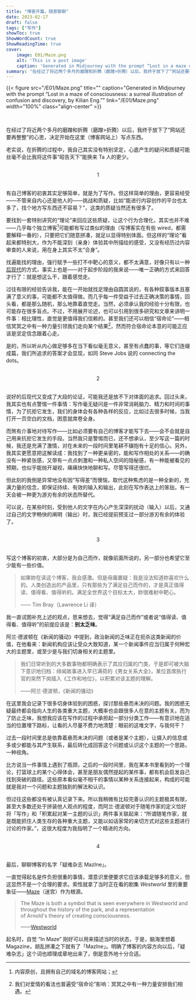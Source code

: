 ```yaml
---
title: "博客开篇，随意聊聊"
date: 2023-02-17  
draft: false
tags: ["写作"]
showToc: true
ShowWordCount: true
ShowReadingTime: true
cover:
    image: E01/Maze.png
    alt: 'This is a post image'
    caption: 'Generated in Midjourney with the prompt “Lost in a maze of consciousness: a surreal illustration of confusion and discovery, by Kilian Eng.”'
summary: "在经过了将近两个多月的磨蹭和折腾（磨蹭>折腾）以后，我终于放下了“网站还要再整整”的心思，决定开始在这里（博客网站上）写点东西了。"
---
```


{{< figure src="/E01/Maze.png" title="" caption="Generated in Midjourney with the prompt “Lost in a maze of consciousness: a surreal illustration of confusion and discovery, by Kilian Eng.”" link="/E01/Maze.png" width="100%"  class="align-center" >}}

<br>

在经过了将近两个多月的磨蹭和折腾（磨蹭>折腾）以后，我终于放下了“网站还要再整整”的心思，决定开始在这里（博客网站上）写点东西。

老实说，在折腾的过程中，我自己其实没有特别坚定，心底产生的疑问和质疑可能丝毫不会比我将这件事“昭告天下”能换来 Ta 人的更少。<br>
<br>

<center>1</center>
<br>

有自己博客的初衷其实足够简单，就是为了写作。但这样简单的理由，更容易经受——不管来自内心还是他人的——挑战和质疑，比如“能进行内容创作的平台也太多了，找个地方写东西还不容易？”，这类的质疑当然还有很多了。

要找到一套特别讲究的“理论”来回应这些质疑，让这个行为合理化，其实也并不难——几乎每个独立博客[^1]可能都有写过类似的理由（写博客实在有些 wired，都需要解释一番的），只要把它们随意拼凑，就足以显得特别体面。但这样的“理论”看起来都特别大，作为不能深刻（亲身）体验其中所描绘的感受，又没有经历过内容审查的人来说，用在身上其实不太“合身”。

找遍能找的理由，强行赋予一些打不中靶心的意义，都不太满意，好像只有以一种[后现代](https://zh.wikipedia.org/zh-cn/%E5%90%8E%E7%8E%B0%E4%BB%A3%E4%B8%BB%E4%B9%89)的方式，事实上也是——对于起步阶段的我来说——唯一正确的方式来回答才行了：就是想这么干，跟着感觉走。

过往有限的经验告诉我，能在一开始就找足理由自圆其说的，有各种叙事版本且塞满了意义的事，可能都不太值得做。而几乎每一件受益于过去正确决策的事情，回头看，都是那么随机，那么地靠着直觉走。当然，必须承认我的经验十分有限，也可能存在很多盲点。不过，不用展开论述，也可以引用到很多研究和文章来讲明一件事：相比理性，直觉是更值得我们信赖的。甚至我们还可以相信“宿命论”——相信冥冥之中有一种力量引领我们走向某个结果[^2]，然而符合宿命论本意的可能正应该是坚定信念跟着心走。

是的，所以听从内心做足够多在当下看似毫无意义，甚至有点蠢的事，等它们连缀成篇，我们所追求的答案才会显现，如同 Steve Jobs 说的 connecting the dots。<br>
<br>

<center>2</center>
<br>

说好的后现代又变成了大段的论证，可能我还是放不下对体面的追求。回过头来，我其实也有点警惕一件事情：写作毫无疑问是一件非常消耗脑力、精力和时间的事情，为了抗拒它发生，我们的身体会有各种各样的反应，比如过去很多时候，当我打开一页空白的文档，困意就席卷全身。

而煞有介事地对待写作——比如必须要有自己的博客才能写下去——会不会就是自己用来抗拒它发生的手段。当然我只是警惕而已，还不想承认，至少写这一篇的时候，我还是充满了激情，对在未来的一段时间里笔耕不辍抱有十足的信心。另外，我其实更愿意把这解读成：我找到了一种更亲密的，能和写作相处的关系——的确没有一种紧张感，又带有一点点刺激和一种私人空间的隐秘感，有一种能被看见的预期，也似乎能抛开凝视，痛痛快快地聊和写。尽管写得还很烂。

但此刻的我倒是异常地没有因“写得差”而懊恼，取代这种焦虑的是一种全新的，充满力量的信念，即保证持续、有效的输入和输出，此刻在写作表达上的笨拙，有一天会被一种更为游刃有余的状态所替代。

可以说，在某些时刻，受到他人的文字在内心产生深深的扰动（输入）以后，又通过自己的文字畅快的阐明（输出）时，我已经提前预支过一部分游刃有余的体验了。<br>
<br>

<center>3</center>
<br>

写这个博客的初衷，大部分是为自己而作，就像前面所说的，另一部分也希望它至少能有一些价值。

>如果妳在读这个博客，我会感激。但是毋庸置疑：我是没法知道妳喜欢什么的。人类创造出的产品里，只有那些为了满足自己而作的，才是真正值得读、值得看、值得听的。满足全世界这个目标太大，妳很难射中靶心。
>
>—— Tim Bray（Lawrence Li 译）

我一直试图补充上述的观点，思来想去，觉得“满足自己而作”或者说“值得读、值得看、值得听”的前提应该是：**别太乏味**。

阿兰·德波顿在《新闻的骚动》中提到，政治新闻的乏味正在扼杀这类新闻的价值，在他看来：新闻机构应该让受众大致知道，某一个新闻事件应当归属于何种宏大的主题里，或至少是与我们切身相关的主题里。

> 我们日常听到的大多数事物都明确表示了其应归属的门类，于是即可被大脑下意识地归档：绯闻故事进入早已满荷的《男女关系大全》，某位首席执行官的突然下岗插入《工作和地位》，以积累对该主题的理解。
> 
> ——阿兰·德波顿，《新闻的骚动》

在这里我会记录下很多切身体验到的困惑，探讨那些悬而未决的问题。我的困惑无疑最终都会指向人生的各类重大主题，大概率也会跟很多人在意的主题有关。而为了防止乏味，我想我应该在写作的过程中承担起一部分分类工作——有意识地在适当的位置埋下路标，让看的人尽量不费力地清楚：眼前的这堆文字，与我何干？

过去一段时间里总是依靠着悬而未决的问题（或者是某个主题），让摄入的信息或多或少都能与其产生联系，最后转化成回答这个问题或认识这个主题的一个思路，一种视角。

比方说当一件事情上遇到了瓶颈，之后的一段时间里，我在某本书里看到的一个理论，打篮球上的某个心得体会，甚至是朋友偶然提起的某件事，都有机会启发自己找到突破的路径。这些原本看似毫不相干的事情以某种关系连接起来，构成的可能就是我对一个问题和主题独到的解法和认识。

但过往这些都没有被认真记录下来。所以我稍微有比较完善认识的主题极其有限，甚至大多数还处于拼装他人观点的程度，而阿兰·德波顿对于随笔作家的定义恰好将「写作」和「积累起对某一主题的认识」两件事关联起来：“所谓随笔作家，就是既能抓住人类生存的各种重大主题，又能以如话家常的亲切方式对这些主题进行讨论的作家。”，这很大程度为我指明了一个精进的方向。<br>
<br>

<center>4</center>
<br>

最后，聊聊博客的名字「疑难杂志 MazIne」。

一直觉得起名是件负担很重的事情，潜意识里便要求它应该承载足够多的意义，但这显然不是一个合理的要求。索性就拿了当时正在看的剧集 *Westworld*  里的重要象征——[Maze](https://westworld.fandom.com/wiki/The_Maze)（迷宫）作为根源。

> The Maze is both a symbol that is seen everywhere in Westworld and throughout the history of the park, and a representation of Arnold's theory of creating consciousness.
> 
> ——[Westworld](https://westworld.fandom.com/wiki/Westworld_Wiki) 

起名时，自觉 “In Maze” 刚好可以用来描述当时的状态，于是，脑海里想着 Magazine，胡乱拼凑之下就有了「MazIne」。明确了博客的内容方向以后，「疑难杂志」这个词也顺理成章地出来了，倒是意外地十分合适。

[^1]: 内容原创，且拥有自己的域名的博客网站；
[^2]: 我们对爱情的看法也普遍受“宿命论”影响：冥冥之中有一种力量安排我们相遇。